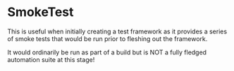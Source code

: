 # SmokeTest
This is useful when initially creating a test framework as it provides a series of smoke tests that would be run prior to fleshing out the framework.

It would ordinarily be run as part of a build but is NOT a fully fledged automation suite at this stage!
